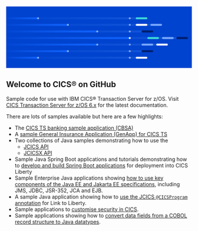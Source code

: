 ![](https://raw.githubusercontent.com/cicsdev/.github/main/profile/ibm-cics-on-github-lead-banner.svg)

## Welcome to CICS® on GitHub

Sample code for use with IBM CICS® Transaction Server for z/OS. Visit [CICS Transaction Server for z/OS 6.x](https://www.ibm.com/docs/cics-ts/6.x) for the latest documentation.

There are lots of samples available but here are a few highlights:

- The [CICS TS banking sample application (CBSA)](https://github.com/cicsdev/cics-banking-sample-application-cbsa) 
- A [sample General Insurance Application (GenApp) for CICS TS](https://github.com/cicsdev/cics-genapp)
- Two collections of Java samples demonstrating how to use the
  * [JCICS API](https://github.com/cicsdev/cics-java-jcics-samples)
  * [JCICSX API](https://github.com/cicsdev/cics-java-jcicsx-samples)
- Sample Java Spring Boot applications and tutorials demonstrating how to [develop and build Spring Boot applications](https://github.com/search?q=topic%3Aspring-boot+org%3Acicsdev+archived%3Afalse&type=repositories) for deployment into CICS Liberty 
- Sample Enterprise Java applications showing [how to use key components of the Java EE and Jakarta EE specifications](https://github.com/search?q=topic%3Ajavaee+org%3Acicsdev+archived%3Afalse&type=repositories), including JMS, JDBC, JSR-352, JCA and EJB. 
- A sample Java application showing how to [use the JCICS `@CICSProgram` annotation](https://github.com/cicsdev/cics-java-liberty-link) for Link to Liberty.
- Sample applications to [customise security in CICS](https://github.com/search?q=topic%3Asecurity+org%3Acicsdev+archived%3Afalse&type=repositories).
- Sample applications showing how to [convert data fields from a COBOL record structure to  Java datatypes](https://github.com/search?q=topic%3Arecord-generator+org%3Acicsdev+archived%3Afalse&type=repositories).
